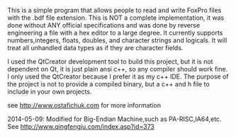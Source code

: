 This is a simple program that allows people to read and write FoxPro files with the .bdf file extension.
This is NOT a complete implementation, it was done without ANY official specifications and was done by reverse engineering a file with a hex editor to a large degree.  It currently supports numbers,integers, floats, doubles, and character strings and logicals.  It will treat all unhandled data types as if they are character fields.

I used the QtCreator development tool to build this project, but it is not dependent on Qt, it is just plain ansi c++, so any compiler should work fine.
I only used the QtCreator because I prefer it as my c++ IDE.
The purpose of the project is not to provide a compiled binary, but a c++ and h file to include in your own projects.

see http://www.ostafichuk.com for more information

2014-05-09:
Modified for Big-Endian Machine,such as PA-RISC,IA64,etc.
See http://www.qingfengju.com/index.asp?id=373

